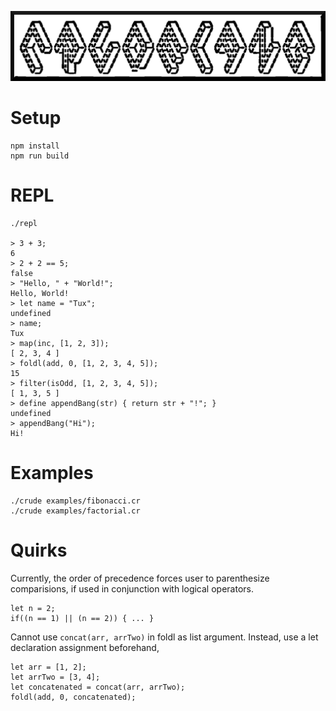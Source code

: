 ![](crudelang-logo.png)


# Setup
```
npm install
npm run build
```

# REPL
```
./repl

> 3 + 3;
6
> 2 + 2 == 5;
false
> "Hello, " + "World!";
Hello, World!
> let name = "Tux";
undefined
> name;
Tux
> map(inc, [1, 2, 3]);
[ 2, 3, 4 ]
> foldl(add, 0, [1, 2, 3, 4, 5]);
15
> filter(isOdd, [1, 2, 3, 4, 5]);
[ 1, 3, 5 ]
> define appendBang(str) { return str + "!"; }
undefined
> appendBang("Hi");
Hi!
```

# Examples
```
./crude examples/fibonacci.cr
./crude examples/factorial.cr
```

# Quirks

Currently, the order of precedence forces user to parenthesize
comparisions, if used in conjunction with logical operators.

```
let n = 2;
if((n == 1) || (n == 2)) { ... }
```

Cannot use `concat(arr, arrTwo)` in foldl as list argument. Instead, use
a let declaration assignment beforehand,

```
let arr = [1, 2];
let arrTwo = [3, 4];
let concatenated = concat(arr, arrTwo);
foldl(add, 0, concatenated);
```


